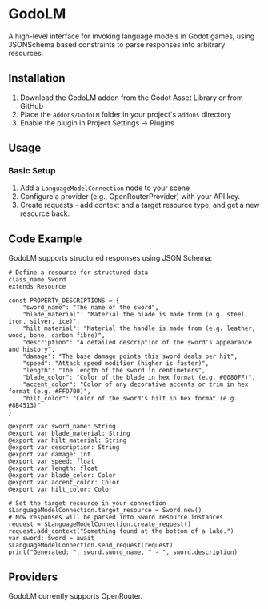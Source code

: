 # GodoLM

A high-level interface for invoking language models in Godot games, using JSONSchema based constraints to parse responses into arbitrary resources.

## Installation

1. Download the GodoLM addon from the Godot Asset Library or from GitHub
2. Place the `addons/GodoLM` folder in your project's `addons` directory
3. Enable the plugin in Project Settings → Plugins

## Usage

### Basic Setup

1. Add a `LanguageModelConnection` node to your scene
2. Configure a provider (e.g., OpenRouterProvider) with your API key.
4. Create requests - add context and a target resource type, and get a new resource back.

## Code Example

GodoLM supports structured responses using JSON Schema:

```gdscript
# Define a resource for structured data
class_name Sword
extends Resource

const PROPERTY_DESCRIPTIONS = {
    "sword_name": "The name of the sword",
    "blade_material": "Material the blade is made from (e.g. steel, iron, silver, ice)",
    "hilt_material": "Material the handle is made from (e.g. leather, wood, bone, carbon fibre)",
    "description": "A detailed description of the sword's appearance and history",
    "damage": "The base damage points this sword deals per hit",
    "speed": "Attack speed modifier (higher is faster)",
    "length": "The length of the sword in centimeters",
    "blade_color": "Color of the blade in hex format (e.g. #0080FF)",
    "accent_color": "Color of any decorative accents or trim in hex format (e.g. #FFD700)",
    "hilt_color": "Color of the sword's hilt in hex format (e.g. #8B4513)"
}

@export var sword_name: String
@export var blade_material: String
@export var hilt_material: String
@export var description: String
@export var damage: int
@export var speed: float
@export var length: float
@export var blade_color: Color
@export var accent_color: Color
@export var hilt_color: Color

# Set the target resource in your connection
$LanguageModelConnection.target_resource = Sword.new()
# Now responses will be parsed into Sword resource instances
request = $LanguageModelConnection.create_request()
request.add_context("Something found at the bottom of a lake.")
var sword: Sword = await $LanguageModelConnection.send_request(request)
print("Generated: ", sword.sword_name, " - ", sword.description)
```

## Providers

GodoLM currently supports OpenRouter.
